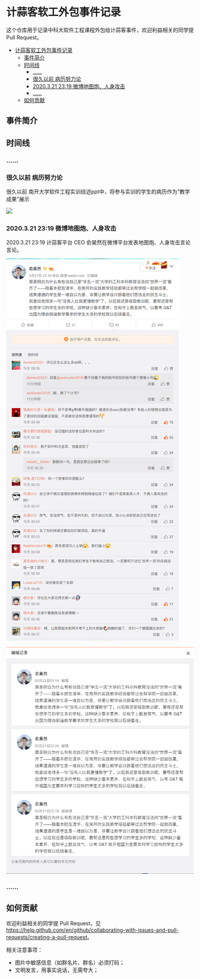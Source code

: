 # 计蒜客软工外包事件记录

这个仓库用于记录中科大软件工程课程外包给计蒜客事件，欢迎利益相关的同学提 Pull Request。

<!-- TOC -->

- [计蒜客软工外包事件记录](#计蒜客软工外包事件记录)
    - [事件简介](#事件简介)
    - [时间线](#时间线)
        - [......](#)
        - [很久以前 病历努力论](#unknown-病历努力论)
        - [2020.3.21 23:19 微博地图炮、人身攻击](#2020321-2319-微博地图炮人身攻击)
        - [......](#-1)
    - [如何贡献](#如何贡献)

<!-- /TOC -->


## 事件简介



## 时间线
### ......

### 很久以前 病历努力论

很久以前 南开大学软件工程实训综述ppt中，将参与实训的学生的病历作为“教学成果”展示

![](./images/illness-record.png)

### 2020.3.21 23:19 微博地图炮、人身攻击

2020.3.21 23:19 计蒜客平台 CEO 俞昊然在微博平台发表地图炮、人身攻击言论言论。

![](./images/weibo.png)

![](./images/weibo-edit-history.png)


### ......

## 如何贡献

欢迎利益相关的同学提 Pull Request，见 <https://help.github.com/en/github/collaborating-with-issues-and-pull-requests/creating-a-pull-request>。

相关注意事项：

- 图片中敏感信息（如群名片、群名）必须打码；
- 文明发言，用事实说话，无需夸大；